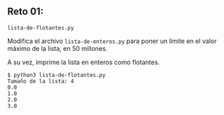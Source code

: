 ## Reto 01: 

`lista-de-flotantes.py`

Modifica el archivo `lista-de-enteros.py` para poner un límite en el valor máximo de la lista, en 50 millones.

A su vez, imprime la lista en enteros como flotantes.

```
$ python3 lista-de-flotantes.py
Tamaño de la lista: 4
0.0
1.0
2.0
3.0
```